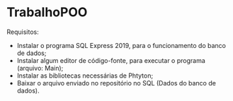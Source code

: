 # TrabalhoPOO

Requisitos:

- Instalar o programa SQL Express 2019, para o funcionamento do banco de dados;
- Instalar algum editor de código-fonte, para executar o programa (arquivo: Main);
- Instalar as bibliotecas necessárias de Phtyton;
- Baixar o arquivo enviado no repositório no SQL (Dados do banco de dados).
